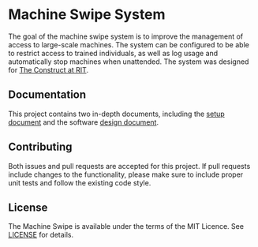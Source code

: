 # Machine Swipe System
The goal of the machine swipe system is to improve
the management of access to large-scale machines.
The system can be configured to be able to restrict
access to trained individuals, as well as log usage
and automatically stop machines when unattended. The
system was designed for [The Construct at RIT](http://hack.rit.edu/).

## Documentation
This project contains two in-depth documents, including
the [setup document](docs/Setup.md) and the software
[design document](docs/DesignDoc.md).

## Contributing
Both issues and pull requests are accepted for this project.
If pull requests include changes to the functionality, please
make sure to include proper unit tests and follow the existing
code style.

## License
The Machine Swipe  is available under the terms of the MIT Licence.
See [LICENSE](LICENSE) for details.